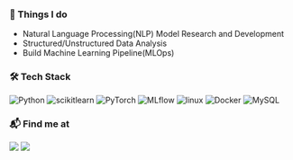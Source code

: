 ### 🚀 Things I do

- Natural Language Processing(NLP) Model Research and Development
- Structured/Unstructured Data Analysis
- Build Machine Learning Pipeline(MLOps)

### 🛠️ Tech Stack

![Python](https://img.shields.io/badge/Python-3776AB.svg?&style=flat&logo=Python&logoColor=white)
![scikitlearn](https://img.shields.io/badge/scikitlearn-F7931E.svg?&style=flat&logo=scikitlearn&logoColor=white)
![PyTorch](https://img.shields.io/badge/PyTorch-EE4C2C.svg?&style=flat&logo=PyTorch&logoColor=white)
![MLflow](https://img.shields.io/badge/MLflow-0194E2.svg?&style=flat&logo=MLflow&logoColor=white)
![linux](https://img.shields.io/badge/linux-FCC624.svg?&style=flat&logo=linux&logoColor=black)
![Docker](https://img.shields.io/badge/Docker-2496ED.svg?&style=flat&logo=Docker&logoColor=white)
![MySQL](https://img.shields.io/badge/MySQL-4479A1.svg?&style=flat&logo=MySQL&logoColor=white)

### 📬 Find me at

<a href="https://www.linkedin.com/in/%EC%9E%AC%EC%98%81-%EC%8B%A0-53a27618a/" target="_blank"><img src="https://img.shields.io/badge/LinkedIn-0A66C2?style=flat&logo=Linkedin&logoColor=white"/></a>
<a href="skek1511@gmail.com" target="_blank"><img src="https://img.shields.io/badge/Gmail-EA4335?style=flat&logo=Gmail&logoColor=white"/></a>
